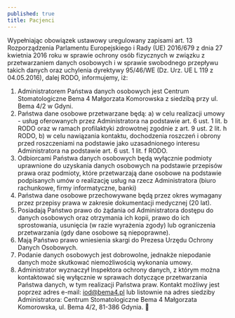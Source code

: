 ```yaml
---
published: true
title: Pacjenci
---
```


Wypełniając obowiązek ustawowy uregulowany zapisami art. 13 Rozporządzenia Parlamentu Europejskiego i Rady (UE)  2016/679  z dnia  27  kwietnia  2016  roku  w sprawie ochrony osób fizycznych w związku z przetwarzaniem danych osobowych i w sprawie swobodnego przepływu  takich danych oraz uchylenia dyrektywy 95/46/WE (Dz. Urz. UE L 119 z 04.05.2016), dalej RODO, informujemy, iż:
1) Administratorem Państwa danych osobowych jest Centrum Stomatologiczne Bema 4 Małgorzata Komorowska z siedzibą przy ul. Bema 4/2 w Gdyni.
2) Państwa dane osobowe przetwarzane będą:
a) w celu realizacji umowy - usług oferowanych przez Administratora na podstawie art. 6 ust. 1 lit. b RODO oraz w ramach profilaktyki zdrowotnej zgodnie z art. 9 ust. 2 lit. h  RODO,
b) w celu nawiązania kontaktu, dochodzenia roszczeń i obrony przed roszczeniami na podstawie jako uzasadnionego interesu Administratora na podstawie art. 6 ust. 1 lit. f RODO.
3) Odbiorcami Państwa danych osobowych będą wyłącznie podmioty uprawnione do uzyskania danych osobowych na podstawie przepisów prawa oraz podmioty, które przetwarzają dane osobowe na podstawie podpisanych umów o realizację usług na rzecz Administratora (biuro rachunkowe, firmy informatyczne, banki)
4) Państwa dane osobowe przechowywane będą przez okres wymagany przez przepisy prawa w zakresie dokumentacji medycznej (20 lat).
5) Posiadają Państwo prawo do żądania od Administratora dostępu do danych osobowych oraz otrzymania ich kopii, prawo do ich sprostowania, usunięcia (w razie wyrażenia zgody) lub ograniczenia przetwarzania  (gdy dane osobowe są niepoprawne).
6) Mają Państwo prawo wniesienia skargi do Prezesa Urzędu Ochrony Danych Osobowych.
7) Podanie danych osobowych jest dobrowolne, jednakże niepodanie danych może skutkować niemożliwością wykonania umowy.
8) Administrator wyznaczył Inspektora ochrony danych, z którym można kontaktować się wyłącznie w sprawach dotyczące przetwarzania Państwa danych, w tym realizacji Państwa praw. Kontakt możliwy jest poprzez adres e-mail: iod@bema4.pl lub listownie na adres siedziby Administratora: Centrum Stomatologiczne Bema 4 Małgorzata Komorowska, ul. Bema 4/2, 81-386 Gdynia.

